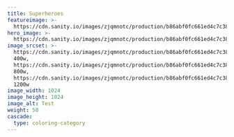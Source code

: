 ```yaml
---
title: Superheroes
featureimage: >-
  https://cdn.sanity.io/images/zjqmnotc/production/b86abf0fc661ed4c7c38f30303ba894c0306b848-1024x1024.webp?auto=format&q=75&w=600&h=800&fit=crop
hero_image: >-
  https://cdn.sanity.io/images/zjqmnotc/production/b86abf0fc661ed4c7c38f30303ba894c0306b848-1024x1024.webp?auto=format&q=90&w=1920&h=600&fit=crop
image_srcset: >-
  https://cdn.sanity.io/images/zjqmnotc/production/b86abf0fc661ed4c7c38f30303ba894c0306b848-1024x1024.webp?auto=format&q=85&w=400
  400w,
  https://cdn.sanity.io/images/zjqmnotc/production/b86abf0fc661ed4c7c38f30303ba894c0306b848-1024x1024.webp?auto=format&q=85&w=800
  800w,
  https://cdn.sanity.io/images/zjqmnotc/production/b86abf0fc661ed4c7c38f30303ba894c0306b848-1024x1024.webp?auto=format&q=85&w=1200
  1200w
image_width: 1024
image_height: 1024
image_alt: Test
weight: 50
cascade:
  type: coloring-category
---
```


